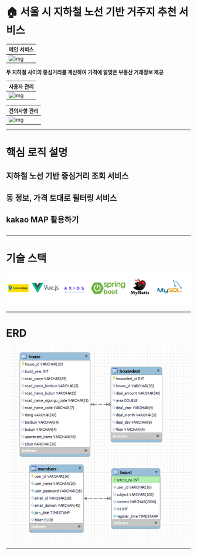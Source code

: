 # 🏠 서울 시 지하철 노선 기반 거주지 추천 서비스

| 메인 서비스               |
|----------------------|
| ![img](gif/main.gif) |

**두 지하철 사이의 중심거리를 계산하여 가격에 알맞은 부동산 거래정보 제공**

| 사용자 관리               |
|----------------------|
| ![img](gif/user.gif) |

| 건의사항 관리               |
|-----------------------|
| ![img](gif/board.gif) |


---


# 핵심 로직 설명

## 지하철 노선 기반 중심거리 조회 서비스

## 동 정보, 가격 토대로 필터링 서비스

## kakao MAP 활용하기

## 

---

# 기술 스택
![skils.PNG](gif%2Fskils.PNG)

---

# ERD

![erd.png](/gif/erd.PNG)

---

